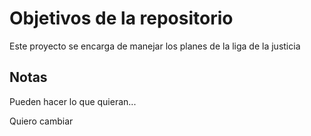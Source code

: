 # Objetivos de la repositorio

Este proyecto se encarga de manejar los planes de la liga de la justicia


## Notas
Pueden hacer lo que quieran...

Quiero cambiar
